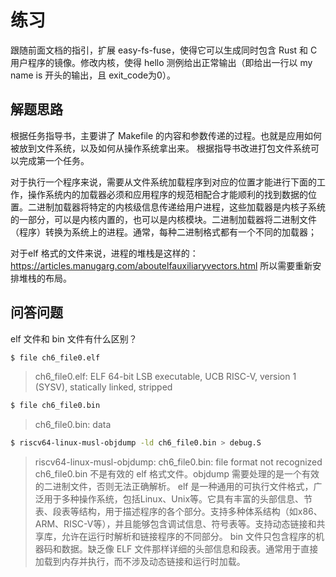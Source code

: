 # 练习
跟随前面文档的指引，扩展 easy-fs-fuse，使得它可以生成同时包含 Rust 和 C 用户程序的镜像。修改内核，使得 hello 测例给出正常输出（即给出一行以 my name is 开头的输出，且 exit_code为0）。

## 解题思路
根据任务指导书，主要讲了 Makefile 的内容和参数传递的过程。也就是应用如何被放到文件系统，以及如何从操作系统拿出来。
根据指导书改进打包文件系统可以完成第一个任务。

对于执行一个程序来说，需要从文件系统加载程序到对应的位置才能进行下面的工作，操作系统内的加载器必须和应用程序的规范相配合才能顺利的找到数据的位置。二进制加载器将特定的内核级信息传递给用户进程，这些加载器是内核子系统的一部分，可以是内核内置的，也可以是内核模块。二进制加载器将二进制文件（程序）转换为系统上的进程。通常，每种二进制格式都有一个不同的加载器；

对于elf 格式的文件来说，进程的堆栈是这样的： https://articles.manugarg.com/aboutelfauxiliaryvectors.html
所以需要重新安排堆栈的布局。

## 问答问题
elf 文件和 bin 文件有什么区别？
```bash
$ file ch6_file0.elf
```
> ch6_file0.elf: ELF 64-bit LSB executable, UCB RISC-V, version 1 (SYSV), statically linked, stripped

```bash
$ file ch6_file0.bin
```
> ch6_file0.bin: data

```bash
$ riscv64-linux-musl-objdump -ld ch6_file0.bin > debug.S
```
> riscv64-linux-musl-objdump: ch6_file0.bin: file format not recognized
ch6_file0.bin 不是有效的 elf 格式文件。objdump 需要处理的是一个有效的二进制文件，否则无法正确解析。
elf 是一种通用的可执行文件格式，广泛用于多种操作系统，包括Linux、Unix等。它具有丰富的头部信息、节表、段表等结构，用于描述程序的各个部分。支持多种体系结构（如x86、ARM、RISC-V等），并且能够包含调试信息、符号表等。支持动态链接和共享库，允许在运行时解析和链接程序的不同部分。
bin 文件只包含程序的机器码和数据。缺乏像 ELF 文件那样详细的头部信息和段表。通常用于直接加载到内存并执行，而不涉及动态链接和运行时加载。